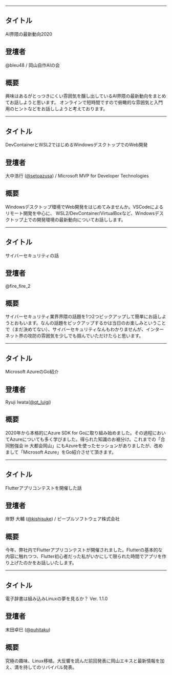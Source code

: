 ***

## タイトル

AI界隈の最新動向2020

## 登壇者

@bleu48 / 岡山自作AIの会

## 概要

興味はあるがとっつきにくい雰囲気を醸し出しているAI界隈の最新動向をまとめてお話しようと思います。
オンラインで短時間ですので俯瞰的な雰囲気と入門用のヒントなどをお話ししようと考えております。

***

## タイトル

DevContainerとWSL2ではじめるWindowsデスクトップでのWeb開発

## 登壇者

大中浩行 ([@setoazusa](https://twitter.com/setoazusa)) / Microsoft MVP for Developer Technologies

## 概要

Windowsデスクトップ環境でWeb開発をはじめてみませんか。VSCodeによるリモート開発を中心に、
WSL2/DevContainer/VirtualBoxなど、Windowsデスクトップ上での開発環境の最新動向についてお話しします。

***

## タイトル

サイバーセキュリティの話

## 登壇者

@fire_fire_2

## 概要

サイバーセキュリティ業界界隈の話題を1つ2つピックアップして簡単にお話しようとおもいます。なんの話題をピックアップするかは当日のお楽しみということで（まだ決めてない）、サイバーセキュリティなんもわかりませんが、インターネット界の攻防の雰囲気を少しでも掴んでいただけたらと思います。

***

## タイトル

Microsoft AzureのGo紹介

## 登壇者

Ryuji Iwata([@qt_luigi](https://twitter.com/qt_luigi))

## 概要

2020年から本格的にAzure SDK for Goに取り組み始めました。その過程においてAzureについても多く学びました。得られた知識のお裾分け。これまでの「合同勉強会 in 大都会岡山」にもAzureを使ったセッションがありましたが、改めまして「Microsoft Azure」をGo紹介させて頂きます。

***

## タイトル

Flutterアプリコンテストを開催した話

## 登壇者

岸野 大輔 ([@kishisuke](https://twitter.com/kishisuke)) / ピープルソフトウェア株式会社

## 概要

今年、弊社内でFlutterアプリコンテストが開催されました。Flutterの基本的な内容に触れつつ、Flutter初心者だった私がいかにして限られた時間でアプリを作り上げたのかをお話しいたします。

***

## タイトル

電子辞書は組み込みLinuxの夢を見るか？ Ver. 1.1.0

## 登壇者

末田卓巳 ([@puhitaku](https://twitter.com/puhitaku))

## 概要

究極の趣味、Linux移植。大反響を読んだ前回発表に岡山エキスと最新情報を加え、満を持してのリバイバル発表。
